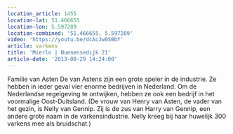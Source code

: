 ```yaml
---
location_article: 1455
location-lat: 51.466655
location-lon: 5.597289
location-combined: '51.466655, 5.597289'
video: 'https://youtu.be/dcAcJw0SBbY'
article: varkens
title: 'Mierlo | Nuenensedijk 21'
article-date: '2013-08-29 14:24:00'
---
```


Familie van Asten De van Astens zijn een grote speler in de industrie. Ze hebben in ieder geval vier enorme bedrijven in Nederland. Om de Nederlandse regelgeving te ontwijken, hebben ze ook een bedrijf in het voormalige Oost-Duitsland. (De vrouw van Henry van Asten, de vader van het gezin, is Nelly van Gennip. Zij is de zus van Harry van Gennip, een andere grote naam in de varkensindustrie. Nelly kreeg bij haar huwelijk 300 varkens mee als bruidschat.)